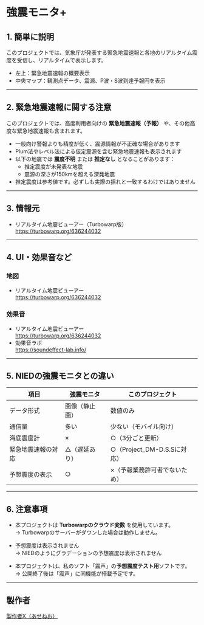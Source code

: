 # 強震モニタ+

## 1. 簡単に説明

このプロジェクトでは、気象庁が発表する緊急地震速報と各地のリアルタイム震度を受信し、リアルタイムで表示します。

- 左上：緊急地震速報の概要表示  
- 中央マップ：観測点データ、震源、P波・S波到達予報円を表示

---

## 2. 緊急地震速報に関する注意

このプロジェクトでは、高度利用者向けの **緊急地震速報（予報）** や、その他高度な緊急地震速報も含まれます。

- 一般向け警報よりも精度が低く、震源情報が不正確な場合があります
- Plum法やレベル法による仮定震源を含む緊急地震速報も表示されます
- 以下の地震では **震度不明** または **推定なし** となることがあります：
  - 推定震度が未発表な地震
  - 震源の深さが150kmを超える深発地震
- 推定震度は参考値です。必ずしも実際の揺れと一致するわけではありません


---

## 3. 情報元

- リアルタイム地震ビューアー（Turbowarp版）  
  https://turbowarp.org/636244032

---

## 4. UI・効果音など

### 地図  
- リアルタイム地震ビューアー  
  https://turbowarp.org/636244032

### 効果音  
- リアルタイム地震ビューアー  
  https://turbowarp.org/636244032  
- 効果音ラボ  
  https://soundeffect-lab.info/

---

## 5. NIEDの強震モニタとの違い

| 項目 | 強震モニタ | このプロジェクト |
|------|------------|------------------|
| データ形式 | 画像（静止画） | 数値のみ |
| 通信量 | 多い | 少ない（モバイル向け） |
| 海底震度計 | × | ○（3分ごと更新） |
| 緊急地震速報の対応 | △（遅延あり） | ○（Project_DM-D.S.Sに対応） |
| 予想震度の表示 | ○ | ×（予報業務許可者でないため） |

---

## 6. 注意事項

- 本プロジェクトは **Turbowarpのクラウド変数** を使用しています。  
  → Turbowarpのサーバーがダウンした場合は動作しません。

- 予想震度は表示されません  
  → NIEDのようにグラデーションの予想震度は表示されません

- 本プロジェクトは、私のソフト「震声」の**予想震度テスト用**ソフトです。  
  → 公開終了後は「震声」に同機能が搭載予定です。

---

## 製作者

[製作者X（あせねお）](https://x.com/aseneo2)
